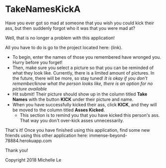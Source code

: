 # TakeNamesKickA

Have you ever got so mad at someone that you wish you could kick their ass, but then suddenly forgot who it was that you were mad at?

Well, that is no longer a problem with this application!

All you have to do is go to the project located here: (link).

* To begin, enter the names of those you remembered have wronged you. Hurry before you forget!
* Then, make sure you select a picture so that you can be reminded of what they look like. Currently, there is a limited amount of pictures. In the future, there will be more, so stay tuned! *It is okay if you don't remember/know what the person looks like, there is an option for no picture available*
* Hit submit! Their picture should show up in the column titled **Take Names** with the button **KICK** under their picture and name.
* When you have successfully kicked their ass, click **KICK**, and they will be moved to the column titled **Asses Kicked**.
	* This section is to remind you that you have kicked this person's ass. That way you don't over-kick asses unnecessarily.

That's it!
Once you have finished using this application, find some new friends using this other application here: immense-beyond-78884.herokuapp.com

Thank you!

Copyright 2018 Michelle Le